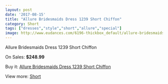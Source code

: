 ```yaml
---
layout: post
date: '2017-08-15'
title: "Allure Bridesmaids Dress 1239 Short Chiffon"
category: Short
tags: ["dresses","style","short","allure","special"]
image: http://www.eudances.com/6196-thickbox_default/allure-bridesmaids-dress-1239-short-chiffon.jpg
---
```

Allure Bridesmaids Dress 1239 Short Chiffon

On Sales: **$248.99**
<a href="https://www.eudances.com/en/short/2220-allure-bridesmaids-dress-1239-short-chiffon.html"><amp-img layout="responsive" width="600" height="600" src="//www.eudances.com/6196-thickbox_default/allure-bridesmaids-dress-1239-short-chiffon.jpg" alt="Allure Bridesmaids Dress 1239 Short Chiffon 0" /></a>
<a href="https://www.eudances.com/en/short/2220-allure-bridesmaids-dress-1239-short-chiffon.html"><amp-img layout="responsive" width="600" height="600" src="//www.eudances.com/6197-thickbox_default/allure-bridesmaids-dress-1239-short-chiffon.jpg" alt="Allure Bridesmaids Dress 1239 Short Chiffon 1" /></a>

Buy it: [Allure Bridesmaids Dress 1239 Short Chiffon](https://www.eudances.com/en/short/2220-allure-bridesmaids-dress-1239-short-chiffon.html "Allure Bridesmaids Dress 1239 Short Chiffon")

View more: [Short](https://www.eudances.com/en/25-short "Short")